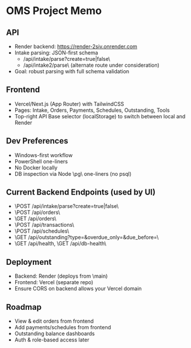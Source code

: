 ﻿# OMS Project Memo

## API
- Render backend: https://render-2siv.onrender.com
- Intake parsing: JSON-first schema
  - \/api/intake/parse?create=true|false\
  - \/api/intake2/parse\ (alternate route under consideration)
- Goal: robust parsing with full schema validation

## Frontend
- Vercel/Next.js (App Router) with TailwindCSS
- Pages: Intake, Orders, Payments, Schedules, Outstanding, Tools
- Top-right API Base selector (localStorage) to switch between local and Render

## Dev Preferences
- Windows-first workflow
- PowerShell one-liners
- No Docker locally
- DB inspection via Node \pg\ one-liners (no psql)

## Current Backend Endpoints (used by UI)
- \POST /api/intake/parse?create=true|false\
- \POST /api/orders\
- \GET  /api/orders\
- \POST /api/transactions\
- \POST /api/schedules\
- \GET  /api/outstanding?type=&overdue_only=&due_before=\
- \GET  /api/health\, \GET /api/db-health\

## Deployment
- Backend: Render (deploys from \main\)
- Frontend: Vercel (separate repo)
- Ensure CORS on backend allows your Vercel domain

## Roadmap
- View & edit orders from frontend
- Add payments/schedules from frontend
- Outstanding balance dashboards
- Auth & role-based access later
